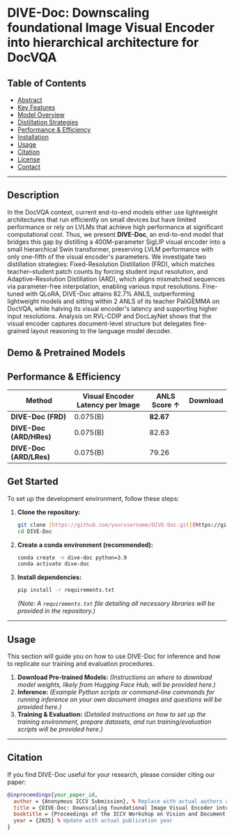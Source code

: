 # DIVE-Doc: Downscaling foundational Image Visual Encoder into hierarchical architecture for DocVQA

## Table of Contents
- [Abstract](#abstract)
- [Key Features](#key-features)
- [Model Overview](#model-overview)
- [Distillation Strategies](#distillation-strategies)
- [Performance & Efficiency](#performance--efficiency)
- [Installation](#installation)
- [Usage](#usage)
- [Citation](#citation)
- [License](#license)
- [Contact](#contact)

---

## Description

In the DocVQA context, current end-to-end models either use lightweight architectures that run efficiently on small devices but have limited performance or rely on LVLMs that achieve high performance at significant computational cost. Thus, we present **DIVE-Doc**, an end-to-end model that bridges this gap by distilling a 400M-parameter SigLIP visual encoder into a small hierarchical Swin transformer, preserving LVLM performance with only one-fifth of the visual encoder's parameters. We investigate two distillation strategies: Fixed-Resolution Distillation (FRD), which matches teacher–student patch counts by forcing student input resolution, and Adaptive-Resolution Distillation (ARD), which aligns mismatched sequences via parameter-free interpolation, enabling various input resolutions. Fine-tuned with QLoRA, DIVE-Doc attains 82.7% ANLS, outperforming lightweight models and sitting within 2 ANLS of its teacher PaliGEMMA on DocVQA, while halving its visual encoder's latency and supporting higher input resolutions. Analysis on RVL-CDIP and DocLayNet shows that the visual encoder captures document-level structure but delegates fine-grained layout reasoning to the language model decoder.

## Demo & Pretrained Models


## Performance & Efficiency
| Method                    | Visual Encoder Latency per Image | ANLS Score ↑ | Download |
|--------------------------|--------------|----------------|-----|
| **DIVE-Doc (FRD)**       | 0.075(B)     | **82.67**  |     |
| **DIVE-Doc (ARD/HRes)**  | 0.075(B)     | 82.63        |     |
| **DIVE-Doc (ARD/LRes)**  | 0.075(B)     | 79.26       |     |



## Get Started

To set up the development environment, follow these steps:

1.  **Clone the repository:**
    ```bash
    git clone [https://github.com/yourusername/DIVE-Doc.git](https://github.com/yourusername/DIVE-Doc.git)
    cd DIVE-Doc
    ```
2.  **Create a conda environment (recommended):**
    ```bash
    conda create -n dive-doc python=3.9
    conda activate dive-doc
    ```
3.  **Install dependencies:**
    ```bash
    pip install -r requirements.txt
    ```
    *(Note: A `requirements.txt` file detailing all necessary libraries will be provided in the repository.)*

---

## Usage

This section will guide you on how to use DIVE-Doc for inference and how to replicate our training and evaluation procedures.

1.  **Download Pre-trained Models:**
    *(Instructions on where to download model weights, likely from Hugging Face Hub, will be provided here.)*
2.  **Inference:**
    *(Example Python scripts or command-line commands for running inference on your own document images and questions will be provided here.)*
3.  **Training & Evaluation:**
    *(Detailed instructions on how to set up the training environment, prepare datasets, and run training/evaluation scripts will be provided here.)*

---

## Citation

If you find DIVE-Doc useful for your research, please consider citing our paper:

```bibtex
@inproceedings{your_paper_id,
  author = {Anonymous ICCV Submission}, % Replace with actual authors after blind review
  title = {DIVE-Doc: Downscaling foundational Image Visual Encoder into hierarchical architecture for DocVQA},
  booktitle = {Proceedings of the ICCV Workshop on Vision and Document Intelligence}, % Update with actual workshop name if different
  year = {2025} % Update with actual publication year
}
